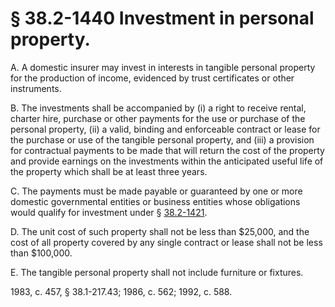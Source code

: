 # § 38.2-1440 Investment in personal property.

<p>A. A domestic insurer may invest in interests in tangible personal property for the production of income, evidenced by trust certificates or other instruments.</p><p>B. The investments shall be accompanied by (i) a right to receive rental, charter hire, purchase or other payments for the use or purchase of the personal property, (ii) a valid, binding and enforceable contract or lease for the purchase or use of the tangible personal property, and (iii) a provision for contractual payments to be made that will return the cost of the property and provide earnings on the investments within the anticipated useful life of the property which shall be at least three years.</p><p>C. The payments must be made payable or guaranteed by one or more domestic governmental entities or business entities whose obligations would qualify for investment under § <a href='http://law.lis.virginia.gov/vacode/38.2-1421/'>38.2-1421</a>.</p><p>D. The unit cost of such property shall not be less than $25,000, and the cost of all property covered by any single contract or lease shall not be less than $100,000.</p><p>E. The tangible personal property shall not include furniture or fixtures.</p><p>1983, c. 457, § 38.1-217.43; 1986, c. 562; 1992, c. 588.</p>